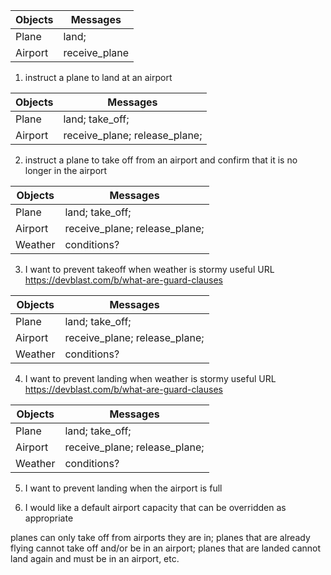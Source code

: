 Objects  | Messages
------------- | -------------
Plane | land;
Airport | receive_plane


1) instruct a plane to land at an airport

Objects  | Messages
------------- | -------------
Plane | land; take_off;
Airport |receive_plane; release_plane;

2) instruct a plane to take off from an airport and confirm that it is no longer in the airport

Objects  | Messages
------------- | -------------
Plane | land; take_off;
Airport | receive_plane; release_plane;
Weather | conditions?

3) I want to prevent takeoff when weather is stormy
useful URL https://devblast.com/b/what-are-guard-clauses

Objects  | Messages
------------- | -------------
Plane | land; take_off;
Airport | receive_plane; release_plane;
Weather | conditions?

4) I want to prevent landing when weather is stormy
useful URL https://devblast.com/b/what-are-guard-clauses

Objects  | Messages
------------- | -------------
Plane | land; take_off;
Airport | receive_plane; release_plane;
Weather | conditions?

5) I want to prevent landing when the airport is full

6) I would like a default airport capacity that can be overridden as appropriate


planes can only take off from airports they are in; planes that are already flying cannot take off and/or be in an airport; planes that are landed cannot land again and must be in an airport, etc.
